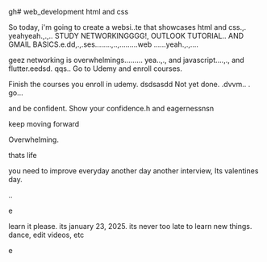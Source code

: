gh# web_development
html and css

So today, i'm going to create a websi..te that showcases html and css.,.
yeahyeah.,.,..
STUDY NETWORKINGGGG!, OUTLOOK TUTORIAL.. AND GMAIL BASICS.e.dd,.,.ses........,..,.........web
......yeah.,.,....

geez networking is overwhelmings.........
yea..,.,
and javascript....,.,
and flutter.eedsd.
qqs..
Go to Udemy and enroll courses.

Finish the courses you enroll in udemy.
dsdsasdd
Not yet done. .dvvm..
.
go...

and be confident.
Show your confidence.h
and eagernessnsn

keep moving forward

Overwhelming.

thats life

you need to improve everyday
another day another interview, Its valentines day.

..

e










learn it please. its january 23, 2025. its never too late to learn new things.
dance, edit videos, etc

e 

